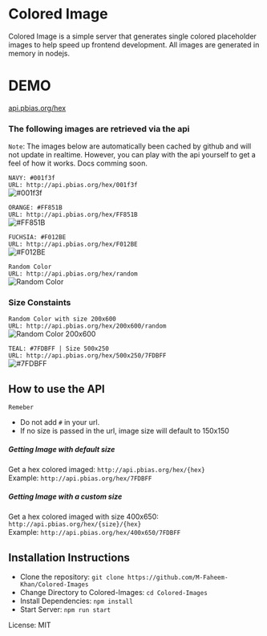 # Colored Image  
Colored Image is a simple server that generates single colored placeholder images to help speed up frontend development. All images are generated in memory in nodejs.  

# DEMO
[api.pbias.org/hex](http://api.pbias.org/hex/)

### The following images are retrieved via the api
`Note`: The images below are automatically been cached by github and will not update in realtime. However, you can play with the api yourself to get a feel of how it works. Docs comming soon.  

`NAVY: #001f3f`  
`URL: http://api.pbias.org/hex/001f3f`  
![#001f3f](http://api.pbias.org/hex/001f3f)  

`ORANGE: #FF851B`  
`URL: http://api.pbias.org/hex/FF851B`  
![#FF851B](http://api.pbias.org/hex/FF851B)  


`FUCHSIA: #F012BE`  
`URL: http://api.pbias.org/hex/F012BE`  
![#F012BE](http://api.pbias.org/hex/F012BE)  


`Random Color`  
`URL: http://api.pbias.org/hex/random`  
![Random Color](http://api.pbias.org/hex/random)  

### Size Constaints
`Random Color with size 200x600`  
`URL: http://api.pbias.org/hex/200x600/random`  
![Random Color 200x600](http://api.pbias.org/hex/200x600/random)  

`TEAL: #7FDBFF | Size 500x250`  
`URL: http://api.pbias.org/hex/500x250/7FDBFF`  
![#7FDBFF](http://api.pbias.org/hex/500x200/7FDBFF)

## How to use the API
`Remeber`
- Do not add `#` in your url.  
- If no size is passed in the url, image size will default to 150x150  

##### Getting Image with default size
Get a hex colored imaged: `http://api.pbias.org/hex/{hex}`  
Example: `http://api.pbias.org/hex/7FDBFF`  

##### Getting Image with a custom size
Get a hex colored imaged with size 400x650: `http://api.pbias.org/hex/{size}/{hex}`  
Example: `http://api.pbias.org/hex/400x650/7FDBFF`  


## Installation Instructions  
- Clone the repository: `git clone https://github.com/M-Faheem-Khan/Colored-Images`  
- Change Directory to Colored-Images: `cd Colored-Images`  
- Install Dependencies: `npm install`   
- Start Server: `npm run start`  

License: MIT  
